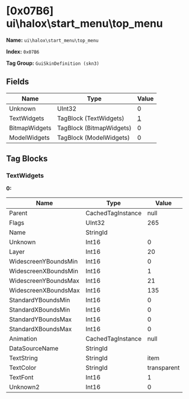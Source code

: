 # [0x07B6] ui\halox\start_menu\top_menu

**Name:** ```ui\halox\start_menu\top_menu```

**Index:** ```0x07B6```

**Tag Group:** ```GuiSkinDefinition (skn3)```

## Fields

Name	| Type	| Value
---	|---	|---	|
Unknown	|UInt32	|0
TextWidgets	|TagBlock (TextWidgets)	|[1](#textwidgets)
BitmapWidgets	|TagBlock (BitmapWidgets)	|0
ModelWidgets	|TagBlock (ModelWidgets)	|0


## Tag Blocks

### TextWidgets

**0:**

Name	| Type	| Value
---	|---	|---	|
Parent	|CachedTagInstance	|null
Flags	|UInt32	|265
Name	|StringId	|
Unknown	|Int16	|0
Layer	|Int16	|20
WidescreenYBoundsMin	|Int16	|0
WidescreenXBoundsMin	|Int16	|1
WidescreenYBoundsMax	|Int16	|21
WidescreenXBoundsMax	|Int16	|135
StandardYBoundsMin	|Int16	|0
StandardXBoundsMin	|Int16	|0
StandardYBoundsMax	|Int16	|0
StandardXBoundsMax	|Int16	|0
Animation	|CachedTagInstance	|null
DataSourceName	|StringId	|
TextString	|StringId	|item
TextColor	|StringId	|transparent
TextFont	|Int16	|1
Unknown2	|Int16	|0


